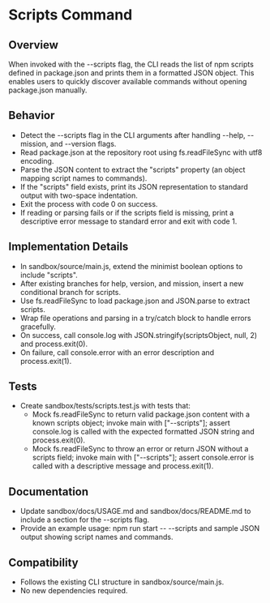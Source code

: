 # Scripts Command

## Overview
When invoked with the --scripts flag, the CLI reads the list of npm scripts defined in package.json and prints them in a formatted JSON object. This enables users to quickly discover available commands without opening package.json manually.

## Behavior
- Detect the --scripts flag in the CLI arguments after handling --help, --mission, and --version flags.
- Read package.json at the repository root using fs.readFileSync with utf8 encoding.
- Parse the JSON content to extract the "scripts" property (an object mapping script names to commands).
- If the "scripts" field exists, print its JSON representation to standard output with two-space indentation.
- Exit the process with code 0 on success.
- If reading or parsing fails or if the scripts field is missing, print a descriptive error message to standard error and exit with code 1.

## Implementation Details
- In sandbox/source/main.js, extend the minimist boolean options to include "scripts".
- After existing branches for help, version, and mission, insert a new conditional branch for scripts.
- Use fs.readFileSync to load package.json and JSON.parse to extract scripts.
- Wrap file operations and parsing in a try/catch block to handle errors gracefully.
- On success, call console.log with JSON.stringify(scriptsObject, null, 2) and process.exit(0).
- On failure, call console.error with an error description and process.exit(1).

## Tests
- Create sandbox/tests/scripts.test.js with tests that:
  - Mock fs.readFileSync to return valid package.json content with a known scripts object; invoke main with ["--scripts"]; assert console.log is called with the expected formatted JSON string and process.exit(0).
  - Mock fs.readFileSync to throw an error or return JSON without a scripts field; invoke main with ["--scripts"]; assert console.error is called with a descriptive message and process.exit(1).

## Documentation
- Update sandbox/docs/USAGE.md and sandbox/docs/README.md to include a section for the --scripts flag.
- Provide an example usage: npm run start -- --scripts and sample JSON output showing script names and commands.

## Compatibility
- Follows the existing CLI structure in sandbox/source/main.js.
- No new dependencies required.